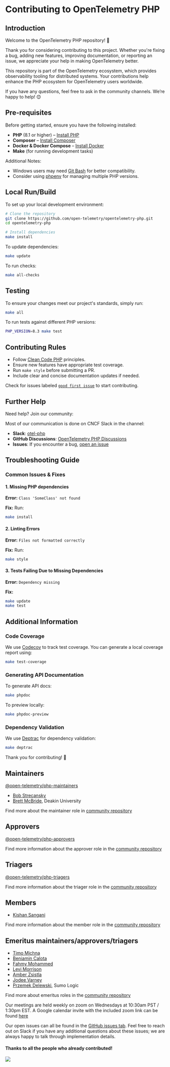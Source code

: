 # Contributing to OpenTelemetry PHP

## Introduction

Welcome to the OpenTelemetry PHP repository! 🎉

Thank you for considering contributing to this project. Whether you're fixing a bug, adding new features, improving documentation, or reporting an issue, we appreciate your help in making OpenTelemetry better. 

This repository is part of the OpenTelemetry ecosystem, which provides observability tooling for distributed systems. Your contributions help enhance the PHP ecosystem for OpenTelemetry users worldwide.

If you have any questions, feel free to ask in the community channels. We’re happy to help! 😊

## Pre-requisites

Before getting started, ensure you have the following installed:

- **PHP** (8.1 or higher) – [Install PHP](https://www.php.net/downloads)
- **Composer** – [Install Composer](https://getcomposer.org/)
- **Docker & Docker Compose** – [Install Docker](https://docs.docker.com/engine/install/)
- **Make** (for running development tasks)

Additional Notes:
- Windows users may need [Git Bash](https://gitforwindows.org/) for better compatibility.
- Consider using [phpenv](https://github.com/phpenv/phpenv) for managing multiple PHP versions.

## Local Run/Build

To set up your local development environment:

```bash
# Clone the repository
git clone https://github.com/open-telemetry/opentelemetry-php.git
cd opentelemetry-php

# Install dependencies
make install
```

To update dependencies:

```bash
make update
```

To run checks:

```bash
make all-checks
```


## Testing

To ensure your changes meet our project's standards, simply run:

```bash
make all

```

To run tests against different PHP versions:

```bash
PHP_VERSION=8.3 make test
```

## Contributing Rules

- Follow [Clean Code PHP](https://github.com/jupeter/clean-code-php) principles.
- Ensure new features have appropriate test coverage.
- Run `make style` before submitting a PR.
- Include clear and concise documentation updates if needed.

Check for issues labeled [`good first issue`](https://github.com/open-telemetry/opentelemetry-php/issues?q=is%3Aissue+is%3Aopen+label%3A%22good+first+issue%22) to start contributing.


## Further Help

Need help? Join our community:

Most of our communication is done on CNCF Slack in the channel:
 
- **Slack**: [otel-php](https://cloud-native.slack.com/archives/C01NFPCV44V)
- **GitHub Discussions**: [OpenTelemetry PHP Discussions](https://github.com/open-telemetry/opentelemetry-php/discussions)
- **Issues**: If you encounter a bug, [open an issue](https://github.com/open-telemetry/opentelemetry-php/issues)


## Troubleshooting Guide

### Common Issues & Fixes

#### 1. Missing PHP dependencies
**Error:** `Class 'SomeClass' not found`

**Fix:** Run:
```bash
make install
```

#### 2. Linting Errors
**Error:** `Files not formatted correctly`

**Fix:** Run:
```bash
make style
```

#### 3. Tests Failing Due to Missing Dependencies
**Error:** `Dependency missing`

**Fix:**
```bash
make update
make test
```


## Additional Information

### Code Coverage
We use [Codecov](https://about.codecov.io/) to track test coverage. You can generate a local coverage report using:

```bash
make test-coverage
```

### Generating API Documentation
To generate API docs:
```bash
make phpdoc
```

To preview locally:
```bash
make phpdoc-preview
```

### Dependency Validation
We use [Deptrac](https://github.com/qossmic/deptrac) for dependency validation:
```bash
make deptrac
```

Thank you for contributing! 🚀



## Maintainers
[@open-telemetry/php-maintainers](https://github.com/orgs/open-telemetry/teams/php-maintainers)

- [Bob Strecansky](https://github.com/bobstrecansky)
- [Brett McBride](https://github.com/brettmc/), Deakin University

Find more about the maintainer role in [community repository](https://github.com/open-telemetry/community/blob/master/community-membership.md#maintainer)

## Approvers
[@open-telemetry/php-approvers](https://github.com/orgs/open-telemetry/teams/php-approvers)

Find more information about the approver role in the [community repository](https://github.com/open-telemetry/community/blob/master/community-membership.md#approver)

## Triagers
[@open-telemetry/php-triagers](https://github.com/orgs/open-telemetry/teams/php-triagers)

Find more information about the triager role in the [community repository](https://github.com/open-telemetry/community/blob/master/community-membership.md#triager)

## Members

- [Kishan Sangani](https://github.com/kishannsangani)

Find more information about the member role in the [community repository](https://github.com/open-telemetry/community/blob/master/community-membership.md#member)

## Emeritus maintainers/approvers/triagers

- [Timo Michna](https://github.com/tidal/)
- [Beniamin Calota](https://github.com/beniamin)
- [Fahmy Mohammed](https://github.com/Fahmy-Mohammed)
- [Levi Morrison](https://github.com/morrisonlevi)
- [Amber Zsistla](https://github.com/zsistla)
- [Jodee Varney](https://github.com/jodeev)
- [Przemek Delewski](https://github.com/pdelewski), Sumo Logic

Find more about emeritus roles in the [community repository](https://github.com/open-telemetry/community/blob/main/community-membership.md#emeritus-maintainerapprovertriager)


Our meetings are held weekly on zoom on Wednesdays at 10:30am PST / 1:30pm EST.
A Google calendar invite with the included zoom link can be found [here](https://calendar.google.com/event?action=TEMPLATE&tmeid=N2VtZXZmYnVmbzZkYjZkbTYxdjZvYTdxN21fMjAyMDA5MTZUMTczMDAwWiBrYXJlbnlyeHVAbQ&tmsrc=google.com_b79e3e90j7bbsa2n2p5an5lf60%40group.calendar.google.com&scp=ALL)

Our open issues can all be found in the [GitHub issues tab](https://github.com/open-telemetry/opentelemetry-php/issues).  Feel free to reach out on Slack if you have any additional questions about these issues; we are always happy to talk through implementation details.


#### Thanks to all the people who already contributed!

<a href="https://github.com/open-telemetry/opentelemetry-php/graphs/contributors">
  <img src="https://contributors-img.web.app/image?repo=open-telemetry/opentelemetry-php" />
</a>
